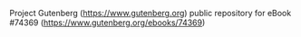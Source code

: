 Project Gutenberg (https://www.gutenberg.org) public repository for eBook #74369 (https://www.gutenberg.org/ebooks/74369)
